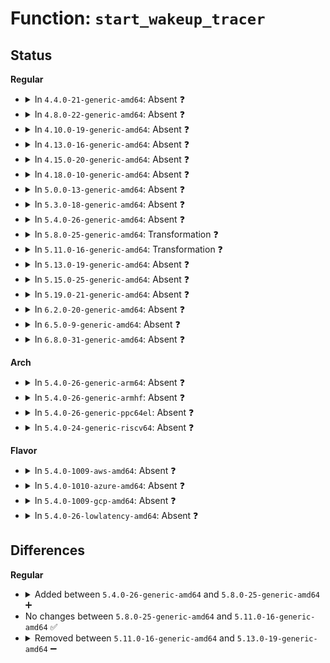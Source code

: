 # Function: <code>start_wakeup_tracer</code>

## Status
<b>Regular</b>
<ul>
<li>
<details>
<summary>In <code>4.4.0-21-generic-amd64</code>: Absent ❓</summary>

```json
{
  "name": "start_wakeup_tracer",
  "collision_type": "Unique Static",
  "inline_type": "Full",
  "funcs": [
    {
      "addr": 18446744071580252883,
      "name": "start_wakeup_tracer",
      "external": false,
      "loc": "kernel/trace/trace_sched_wakeup.c:599",
      "file": "kernel/trace/trace_sched_wakeup.c",
      "inline": "not declared, inlined",
      "caller_inline": [
        "kernel/trace/trace_sched_wakeup.c:__wakeup_tracer_init"
      ],
      "caller_func": []
    }
  ],
  "symbols": []
}
```
</details>
</li>
<li>
<details>
<summary>In <code>4.8.0-22-generic-amd64</code>: Absent ❓</summary>

```json
{
  "name": "start_wakeup_tracer",
  "collision_type": "Unique Static",
  "inline_type": "Full",
  "funcs": [
    {
      "addr": 18446744071580296019,
      "name": "start_wakeup_tracer",
      "external": false,
      "loc": "kernel/trace/trace_sched_wakeup.c:599",
      "file": "kernel/trace/trace_sched_wakeup.c",
      "inline": "not declared, inlined",
      "caller_inline": [
        "kernel/trace/trace_sched_wakeup.c:__wakeup_tracer_init"
      ],
      "caller_func": []
    }
  ],
  "symbols": []
}
```
</details>
</li>
<li>
<details>
<summary>In <code>4.10.0-19-generic-amd64</code>: Absent ❓</summary>

```json
{
  "name": "start_wakeup_tracer",
  "collision_type": "Unique Static",
  "inline_type": "Full",
  "funcs": [
    {
      "addr": 18446744071580339891,
      "name": "start_wakeup_tracer",
      "external": false,
      "loc": "kernel/trace/trace_sched_wakeup.c:611",
      "file": "kernel/trace/trace_sched_wakeup.c",
      "inline": "not declared, inlined",
      "caller_inline": [
        "kernel/trace/trace_sched_wakeup.c:__wakeup_tracer_init"
      ],
      "caller_func": []
    }
  ],
  "symbols": []
}
```
</details>
</li>
<li>
<details>
<summary>In <code>4.13.0-16-generic-amd64</code>: Absent ❓</summary>

```json
{
  "name": "start_wakeup_tracer",
  "collision_type": "Unique Static",
  "inline_type": "Full",
  "funcs": [
    {
      "addr": 18446744071580352467,
      "name": "start_wakeup_tracer",
      "external": false,
      "loc": "kernel/trace/trace_sched_wakeup.c:611",
      "file": "kernel/trace/trace_sched_wakeup.c",
      "inline": "not declared, inlined",
      "caller_inline": [
        "kernel/trace/trace_sched_wakeup.c:__wakeup_tracer_init"
      ],
      "caller_func": []
    }
  ],
  "symbols": []
}
```
</details>
</li>
<li>
<details>
<summary>In <code>4.15.0-20-generic-amd64</code>: Absent ❓</summary>

```json
{
  "name": "start_wakeup_tracer",
  "collision_type": "Unique Static",
  "inline_type": "Full",
  "funcs": [
    {
      "addr": 18446744071580406099,
      "name": "start_wakeup_tracer",
      "external": false,
      "loc": "kernel/trace/trace_sched_wakeup.c:612",
      "file": "kernel/trace/trace_sched_wakeup.c",
      "inline": "not declared, inlined",
      "caller_inline": [
        "kernel/trace/trace_sched_wakeup.c:__wakeup_tracer_init"
      ],
      "caller_func": []
    }
  ],
  "symbols": []
}
```
</details>
</li>
<li>
<details>
<summary>In <code>4.18.0-10-generic-amd64</code>: Absent ❓</summary>

```json
{
  "name": "start_wakeup_tracer",
  "collision_type": "Unique Static",
  "inline_type": "Full",
  "funcs": [
    {
      "addr": 18446744071580468339,
      "name": "start_wakeup_tracer",
      "external": false,
      "loc": "kernel/trace/trace_sched_wakeup.c:612",
      "file": "kernel/trace/trace_sched_wakeup.c",
      "inline": "not declared, inlined",
      "caller_inline": [
        "kernel/trace/trace_sched_wakeup.c:__wakeup_tracer_init"
      ],
      "caller_func": []
    }
  ],
  "symbols": []
}
```
</details>
</li>
<li>
<details>
<summary>In <code>5.0.0-13-generic-amd64</code>: Absent ❓</summary>

```json
{
  "name": "start_wakeup_tracer",
  "collision_type": "Unique Static",
  "inline_type": "Full",
  "funcs": [
    {
      "addr": 18446744071580523459,
      "name": "start_wakeup_tracer",
      "external": false,
      "loc": "kernel/trace/trace_sched_wakeup.c:600",
      "file": "kernel/trace/trace_sched_wakeup.c",
      "inline": "not declared, inlined",
      "caller_inline": [
        "kernel/trace/trace_sched_wakeup.c:__wakeup_tracer_init"
      ],
      "caller_func": []
    }
  ],
  "symbols": []
}
```
</details>
</li>
<li>
<details>
<summary>In <code>5.3.0-18-generic-amd64</code>: Absent ❓</summary>

```json
{
  "name": "start_wakeup_tracer",
  "collision_type": "Unique Static",
  "inline_type": "Full",
  "funcs": [
    {
      "addr": 18446744071580579845,
      "name": "start_wakeup_tracer",
      "external": false,
      "loc": "kernel/trace/trace_sched_wakeup.c:605",
      "file": "kernel/trace/trace_sched_wakeup.c",
      "inline": "not declared, inlined",
      "caller_inline": [
        "kernel/trace/trace_sched_wakeup.c:__wakeup_tracer_init"
      ],
      "caller_func": []
    }
  ],
  "symbols": []
}
```
</details>
</li>
<li>
<details>
<summary>In <code>5.4.0-26-generic-amd64</code>: Absent ❓</summary>

```json
{
  "name": "start_wakeup_tracer",
  "collision_type": "Unique Static",
  "inline_type": "Full",
  "funcs": [
    {
      "addr": 18446744071580626933,
      "name": "start_wakeup_tracer",
      "external": false,
      "loc": "kernel/trace/trace_sched_wakeup.c:604",
      "file": "kernel/trace/trace_sched_wakeup.c",
      "inline": "not declared, inlined",
      "caller_inline": [
        "kernel/trace/trace_sched_wakeup.c:__wakeup_tracer_init"
      ],
      "caller_func": []
    }
  ],
  "symbols": []
}
```
</details>
</li>
<li>
<details>
<summary>In <code>5.8.0-25-generic-amd64</code>: Transformation ❓</summary>

```c
void start_wakeup_tracer(struct trace_array * tr)
```

```json
{
  "name": "start_wakeup_tracer",
  "collision_type": "Unique Static",
  "inline_type": "No",
  "funcs": [
    {
      "addr": 0,
      "name": "start_wakeup_tracer",
      "external": false,
      "loc": "kernel/trace/trace_sched_wakeup.c:604",
      "file": "kernel/trace/trace_sched_wakeup.c",
      "inline": "seen, unknown",
      "caller_inline": [],
      "caller_func": [
        "kernel/trace/trace_sched_wakeup.c:wakeup_dl_tracer_init",
        "kernel/trace/trace_sched_wakeup.c:wakeup_rt_tracer_init",
        "kernel/trace/trace_sched_wakeup.c:wakeup_tracer_init"
      ]
    }
  ],
  "symbols": [
    {
      "addr": 18446744071580726368,
      "name": "start_wakeup_tracer",
      "section": ".text",
      "bind": "STB_LOCAL",
      "size": 169
    },
    {
      "addr": 18446744071580728270,
      "name": "start_wakeup_tracer.cold",
      "section": ".text",
      "bind": "STB_LOCAL",
      "size": 142
    }
  ]
}
```
</details>
</li>
<li>
<details>
<summary>In <code>5.11.0-16-generic-amd64</code>: Transformation ❓</summary>

```c
void start_wakeup_tracer(struct trace_array * tr)
```

```json
{
  "name": "start_wakeup_tracer",
  "collision_type": "Unique Static",
  "inline_type": "No",
  "funcs": [
    {
      "addr": 0,
      "name": "start_wakeup_tracer",
      "external": false,
      "loc": "kernel/trace/trace_sched_wakeup.c:604",
      "file": "kernel/trace/trace_sched_wakeup.c",
      "inline": "seen, unknown",
      "caller_inline": [],
      "caller_func": [
        "kernel/trace/trace_sched_wakeup.c:wakeup_dl_tracer_init",
        "kernel/trace/trace_sched_wakeup.c:wakeup_rt_tracer_init",
        "kernel/trace/trace_sched_wakeup.c:wakeup_tracer_init"
      ]
    }
  ],
  "symbols": [
    {
      "addr": 18446744071580715840,
      "name": "start_wakeup_tracer",
      "section": ".text",
      "bind": "STB_LOCAL",
      "size": 169
    },
    {
      "addr": 18446744071591320373,
      "name": "start_wakeup_tracer.cold",
      "section": ".text",
      "bind": "STB_LOCAL",
      "size": 142
    }
  ]
}
```
</details>
</li>
<li>
<details>
<summary>In <code>5.13.0-19-generic-amd64</code>: Absent ❓</summary>

```json
{
  "name": "start_wakeup_tracer",
  "collision_type": "Unique Static",
  "inline_type": "Full",
  "funcs": [
    {
      "addr": 18446744071580721621,
      "name": "start_wakeup_tracer",
      "external": false,
      "loc": "kernel/trace/trace_sched_wakeup.c:599",
      "file": "kernel/trace/trace_sched_wakeup.c",
      "inline": "not declared, inlined",
      "caller_inline": [
        "kernel/trace/trace_sched_wakeup.c:__wakeup_tracer_init"
      ],
      "caller_func": []
    }
  ],
  "symbols": []
}
```
</details>
</li>
<li>
<details>
<summary>In <code>5.15.0-25-generic-amd64</code>: Absent ❓</summary>

```json
{
  "name": "start_wakeup_tracer",
  "collision_type": "Unique Static",
  "inline_type": "Full",
  "funcs": [
    {
      "addr": 18446744071580900149,
      "name": "start_wakeup_tracer",
      "external": false,
      "loc": "kernel/trace/trace_sched_wakeup.c:599",
      "file": "kernel/trace/trace_sched_wakeup.c",
      "inline": "not declared, inlined",
      "caller_inline": [
        "kernel/trace/trace_sched_wakeup.c:__wakeup_tracer_init"
      ],
      "caller_func": []
    }
  ],
  "symbols": []
}
```
</details>
</li>
<li>
<details>
<summary>In <code>5.19.0-21-generic-amd64</code>: Absent ❓</summary>

```json
{
  "name": "start_wakeup_tracer",
  "collision_type": "Unique Static",
  "inline_type": "Full",
  "funcs": [
    {
      "addr": 18446744071581135075,
      "name": "start_wakeup_tracer",
      "external": false,
      "loc": "kernel/trace/trace_sched_wakeup.c:600",
      "file": "kernel/trace/trace_sched_wakeup.c",
      "inline": "not declared, inlined",
      "caller_inline": [
        "kernel/trace/trace_sched_wakeup.c:__wakeup_tracer_init"
      ],
      "caller_func": []
    }
  ],
  "symbols": []
}
```
</details>
</li>
<li>
<details>
<summary>In <code>6.2.0-20-generic-amd64</code>: Absent ❓</summary>

```json
{
  "name": "start_wakeup_tracer",
  "collision_type": "Unique Static",
  "inline_type": "Full",
  "funcs": [
    {
      "addr": 18446744071581446467,
      "name": "start_wakeup_tracer",
      "external": false,
      "loc": "kernel/trace/trace_sched_wakeup.c:600",
      "file": "kernel/trace/trace_sched_wakeup.c",
      "inline": "not declared, inlined",
      "caller_inline": [
        "kernel/trace/trace_sched_wakeup.c:__wakeup_tracer_init"
      ],
      "caller_func": []
    }
  ],
  "symbols": []
}
```
</details>
</li>
<li>
<details>
<summary>In <code>6.5.0-9-generic-amd64</code>: Absent ❓</summary>

```json
{
  "name": "start_wakeup_tracer",
  "collision_type": "Unique Static",
  "inline_type": "Full",
  "funcs": [
    {
      "addr": 18446744071581543523,
      "name": "start_wakeup_tracer",
      "external": false,
      "loc": "kernel/trace/trace_sched_wakeup.c:602",
      "file": "kernel/trace/trace_sched_wakeup.c",
      "inline": "not declared, inlined",
      "caller_inline": [
        "kernel/trace/trace_sched_wakeup.c:__wakeup_tracer_init"
      ],
      "caller_func": []
    }
  ],
  "symbols": []
}
```
</details>
</li>
<li>
<details>
<summary>In <code>6.8.0-31-generic-amd64</code>: Absent ❓</summary>

```json
{
  "name": "start_wakeup_tracer",
  "collision_type": "Unique Static",
  "inline_type": "Full",
  "funcs": [
    {
      "addr": 18446744071581656979,
      "name": "start_wakeup_tracer",
      "external": false,
      "loc": "kernel/trace/trace_sched_wakeup.c:602",
      "file": "kernel/trace/trace_sched_wakeup.c",
      "inline": "not declared, inlined",
      "caller_inline": [
        "kernel/trace/trace_sched_wakeup.c:__wakeup_tracer_init"
      ],
      "caller_func": []
    }
  ],
  "symbols": []
}
```
</details>
</li>
</ul>
<b>Arch</b>
<ul>
<li>
<details>
<summary>In <code>5.4.0-26-generic-arm64</code>: Absent ❓</summary>

```json
{
  "name": "start_wakeup_tracer",
  "collision_type": "Unique Static",
  "inline_type": "Full",
  "funcs": [
    {
      "addr": 18446603336491928872,
      "name": "start_wakeup_tracer",
      "external": false,
      "loc": "kernel/trace/trace_sched_wakeup.c:604",
      "file": "kernel/trace/trace_sched_wakeup.c",
      "inline": "not declared, inlined",
      "caller_inline": [
        "kernel/trace/trace_sched_wakeup.c:__wakeup_tracer_init"
      ],
      "caller_func": []
    }
  ],
  "symbols": []
}
```
</details>
</li>
<li>
<details>
<summary>In <code>5.4.0-26-generic-armhf</code>: Absent ❓</summary>

```json
{
  "name": "start_wakeup_tracer",
  "collision_type": "Unique Static",
  "inline_type": "Full",
  "funcs": [
    {
      "addr": 3225865520,
      "name": "start_wakeup_tracer",
      "external": false,
      "loc": "kernel/trace/trace_sched_wakeup.c:604",
      "file": "kernel/trace/trace_sched_wakeup.c",
      "inline": "not declared, inlined",
      "caller_inline": [
        "kernel/trace/trace_sched_wakeup.c:__wakeup_tracer_init"
      ],
      "caller_func": []
    }
  ],
  "symbols": []
}
```
</details>
</li>
<li>
<details>
<summary>In <code>5.4.0-26-generic-ppc64el</code>: Absent ❓</summary>

```json
{
  "name": "start_wakeup_tracer",
  "collision_type": "Unique Static",
  "inline_type": "Full",
  "funcs": [
    {
      "addr": 13835058055285028336,
      "name": "start_wakeup_tracer",
      "external": false,
      "loc": "kernel/trace/trace_sched_wakeup.c:604",
      "file": "kernel/trace/trace_sched_wakeup.c",
      "inline": "not declared, inlined",
      "caller_inline": [
        "kernel/trace/trace_sched_wakeup.c:__wakeup_tracer_init"
      ],
      "caller_func": []
    }
  ],
  "symbols": []
}
```
</details>
</li>
<li>
<details>
<summary>In <code>5.4.0-24-generic-riscv64</code>: Absent ❓</summary>

```json
{
  "name": "start_wakeup_tracer",
  "collision_type": "Unique Static",
  "inline_type": "Full",
  "funcs": [
    {
      "addr": 18446743936272206518,
      "name": "start_wakeup_tracer",
      "external": false,
      "loc": "kernel/trace/trace_sched_wakeup.c:604",
      "file": "kernel/trace/trace_sched_wakeup.c",
      "inline": "not declared, inlined",
      "caller_inline": [
        "kernel/trace/trace_sched_wakeup.c:__wakeup_tracer_init"
      ],
      "caller_func": []
    }
  ],
  "symbols": []
}
```
</details>
</li>
</ul>
<b>Flavor</b>
<ul>
<li>
<details>
<summary>In <code>5.4.0-1009-aws-amd64</code>: Absent ❓</summary>

```json
{
  "name": "start_wakeup_tracer",
  "collision_type": "Unique Static",
  "inline_type": "Full",
  "funcs": [
    {
      "addr": 18446744071580595733,
      "name": "start_wakeup_tracer",
      "external": false,
      "loc": "kernel/trace/trace_sched_wakeup.c:604",
      "file": "kernel/trace/trace_sched_wakeup.c",
      "inline": "not declared, inlined",
      "caller_inline": [
        "kernel/trace/trace_sched_wakeup.c:__wakeup_tracer_init"
      ],
      "caller_func": []
    }
  ],
  "symbols": []
}
```
</details>
</li>
<li>
<details>
<summary>In <code>5.4.0-1010-azure-amd64</code>: Absent ❓</summary>

```json
{
  "name": "start_wakeup_tracer",
  "collision_type": "Unique Static",
  "inline_type": "Full",
  "funcs": [
    {
      "addr": 18446744071580541381,
      "name": "start_wakeup_tracer",
      "external": false,
      "loc": "kernel/trace/trace_sched_wakeup.c:604",
      "file": "kernel/trace/trace_sched_wakeup.c",
      "inline": "not declared, inlined",
      "caller_inline": [
        "kernel/trace/trace_sched_wakeup.c:__wakeup_tracer_init"
      ],
      "caller_func": []
    }
  ],
  "symbols": []
}
```
</details>
</li>
<li>
<details>
<summary>In <code>5.4.0-1009-gcp-amd64</code>: Absent ❓</summary>

```json
{
  "name": "start_wakeup_tracer",
  "collision_type": "Unique Static",
  "inline_type": "Full",
  "funcs": [
    {
      "addr": 18446744071580586981,
      "name": "start_wakeup_tracer",
      "external": false,
      "loc": "kernel/trace/trace_sched_wakeup.c:604",
      "file": "kernel/trace/trace_sched_wakeup.c",
      "inline": "not declared, inlined",
      "caller_inline": [
        "kernel/trace/trace_sched_wakeup.c:__wakeup_tracer_init"
      ],
      "caller_func": []
    }
  ],
  "symbols": []
}
```
</details>
</li>
<li>
<details>
<summary>In <code>5.4.0-26-lowlatency-amd64</code>: Absent ❓</summary>

```json
{
  "name": "start_wakeup_tracer",
  "collision_type": "Unique Static",
  "inline_type": "Full",
  "funcs": [
    {
      "addr": 18446744071580643877,
      "name": "start_wakeup_tracer",
      "external": false,
      "loc": "kernel/trace/trace_sched_wakeup.c:604",
      "file": "kernel/trace/trace_sched_wakeup.c",
      "inline": "not declared, inlined",
      "caller_inline": [
        "kernel/trace/trace_sched_wakeup.c:__wakeup_tracer_init"
      ],
      "caller_func": []
    }
  ],
  "symbols": []
}
```
</details>
</li>
</ul>

## Differences
<b>Regular</b>
<ul>
<li>
<details>
<summary>Added between <code>5.4.0-26-generic-amd64</code> and <code>5.8.0-25-generic-amd64</code> ➕</summary>

```c
void start_wakeup_tracer(struct trace_array * tr)
```
</details>
</li>
<li>
No changes between <code>5.8.0-25-generic-amd64</code> and <code>5.11.0-16-generic-amd64</code> ✅
</li>
<li>
<details>
<summary>Removed between <code>5.11.0-16-generic-amd64</code> and <code>5.13.0-19-generic-amd64</code> ➖</summary>

```c
void start_wakeup_tracer(struct trace_array * tr)
```
</details>
</li>
</ul>
